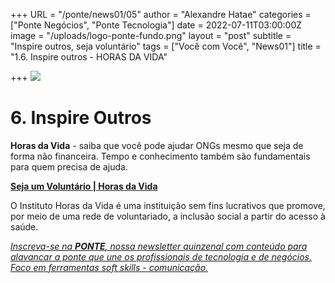 +++
URL = "/ponte/news01/05"
author = "Alexandre Hatae"
categories = ["Ponte Negócios", "Ponte Tecnologia"]
date = 2022-07-11T03:00:00Z
image = "/uploads/logo-ponte-fundo.png"
layout = "post"
subtitle = "Inspire outros, seja voluntário"
tags = ["Você com Você", "News01"]
title = "1.6. Inspire outros - HORAS DA VIDA"

+++
![](/uploads/logo-com-texto.png)

# **6. Inspire Outros**

**Horas da Vida** - saiba que você pode ajudar ONGs mesmo que seja de forma não financeira. Tempo e conhecimento também são fundamentais para quem precisa de ajuda.

[**Seja um Voluntário | Horas da Vida**](https://www.horasdavida.org.br/oquefaznossovoluntario?lang=en&utm_campaign=PONTE%20entre%20pessoas%20via%20comunica%C3%A7%C3%A3o&utm_medium=email&utm_source=Revue%20newsletter)

O Instituto Horas da Vida é uma instituição sem fins lucrativos que promove, por meio de uma rede de voluntariado, a inclusão social a partir do acesso à saúde.

[_Inscreva-se na_ **_PONTE_**_, nossa newsletter quinzenal com conteúdo para alavancar a ponte que une os profissionais de tecnologia e de negócios. Foco em ferramentas soft skills - comunicação._](https://www.getrevue.co/profile/porquesim-org "Inscreva-se na PONTE")